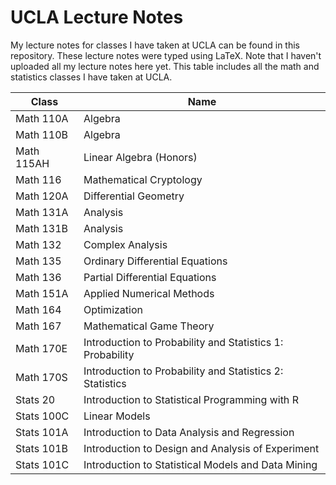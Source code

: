 # UCLA Lecture Notes
My lecture notes for classes I have taken at UCLA can be found in this repository. These lecture notes were typed using LaTeX. Note that I haven't uploaded all my lecture notes here yet. This table includes all the math and statistics classes I have taken at UCLA.

| Class  | Name |
| ------------- | ------------- |
| Math 110A | Algebra
| Math 110B  | Algebra |
| Math 115AH | Linear Algebra (Honors) |
| Math 116 | Mathematical Cryptology |
| Math 120A   | Differential Geometry |
| Math 131A | Analysis |
| Math 131B | Analysis |
| Math 132 | Complex Analysis |
| Math 135 | Ordinary Differential Equations|
| Math 136 | Partial Differential Equations |
| Math 151A | Applied Numerical Methods |
| Math 164 | Optimization | 
| Math 167 | Mathematical Game Theory |
| Math 170E | Introduction to Probability and Statistics 1: Probability |
| Math 170S | Introduction to Probability and Statistics 2: Statistics |
| Stats 20 | Introduction to Statistical Programming with R |
| Stats 100C | Linear Models |
| Stats 101A | Introduction to Data Analysis and Regression |
| Stats 101B | Introduction to Design and Analysis of Experiment |
| Stats 101C | Introduction to Statistical Models and Data Mining |
